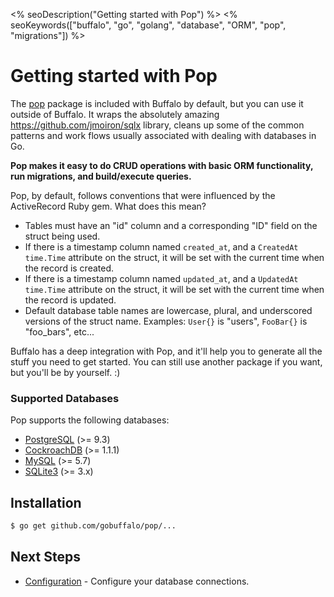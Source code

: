 <% seoDescription("Getting started with Pop") %>
<% seoKeywords(["buffalo", "go", "golang", "database", "ORM", "pop", "migrations"]) %>

# Getting started with Pop

The [pop](https://godoc.org/github.com/gobuffalo/pop) package is included with Buffalo by default, but you can use it outside of Buffalo. It wraps the absolutely amazing https://github.com/jmoiron/sqlx library, cleans up some of the common patterns and work flows usually associated with dealing with databases in Go.

**Pop makes it easy to do CRUD operations with basic ORM functionality, run migrations, and build/execute queries.**

Pop, by default, follows conventions that were influenced by the ActiveRecord Ruby gem. What does this mean?

* Tables must have an "id" column and a corresponding "ID" field on the struct being used.
* If there is a timestamp column named `created_at`, and a `CreatedAt time.Time` attribute on the struct, it will be set with the current time when the record is created.
* If there is a timestamp column named `updated_at`, and a `UpdatedAt time.Time` attribute on the struct, it will be set with the current time when the record is updated.
* Default database table names are lowercase, plural, and underscored versions of the struct name. Examples: `User{}` is "users", `FooBar{}` is "foo_bars", etc...

Buffalo has a deep integration with Pop, and it'll help you to generate all the stuff you need to get started. You can still use another package if you want, but you'll be by yourself. :)

### Supported Databases

Pop supports the following databases:
* [PostgreSQL](https://www.postgresql.org/) (>= 9.3)
* [CockroachDB](https://www.cockroachlabs.com/) (>= 1.1.1)
* [MySQL](https://www.mysql.com/) (>= 5.7)
* [SQLite3](https://sqlite.org/) (>= 3.x)

## Installation

```bash
$ go get github.com/gobuffalo/pop/...
```

## Next Steps

* [Configuration](/en/docs/db/configuration) - Configure your database connections.